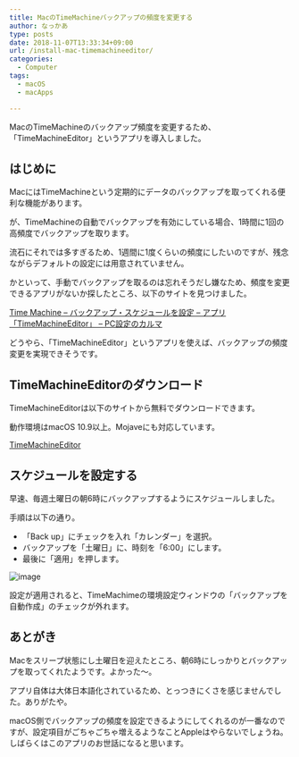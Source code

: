 ```yaml
---
title: MacのTimeMachineバックアップの頻度を変更する
author: なっかあ
type: posts
date: 2018-11-07T13:33:34+09:00
url: /install-mac-timemachineeditor/
categories:
  - Computer
tags:
  - macOS
  - macApps

---
```

MacのTimeMachineのバックアップ頻度を変更するため、「TimeMachineEditor」というアプリを導入しました。

## はじめに

MacにはTimeMachineという定期的にデータのバックアップを取ってくれる便利な機能があります。
  
が、TimeMachineの自動でバックアップを有効にしている場合、1時間に1回の高頻度でバックアップを取ります。
  
流石にそれでは多すぎるため、1週間に1度くらいの頻度にしたいのですが、残念ながらデフォルトの設定には用意されていません。
  
かといって、手動でバックアップを取るのは忘れそうだし嫌なため、頻度を変更できるアプリがないか探したところ、以下のサイトを見つけました。

[Time Machine &#8211; バックアップ・スケジュールを設定 &#8211; アプリ「TimeMachineEditor」 &#8211; PC設定のカルマ](https://pc-karuma.net/mac-app-timemachineeditor/)

どうやら、「TimeMachineEditor」というアプリを使えば、バックアップの頻度変更を実現できそうです。

## TimeMachineEditorのダウンロード

TimeMachineEditorは以下のサイトから無料でダウンロードできます。
  
動作環境はmacOS 10.9以上。Mojaveにも対応しています。

[TimeMachineEditor](https://tclementdev.com/timemachineeditor/)

## スケジュールを設定する

早速、毎週土曜日の朝6時にバックアップするようにスケジュールしました。
  
手順は以下の通り。

  * 「Back up」にチェックを入れ「カレンダー」を選択。
  * バックアップを「土曜日」に、時刻を「6:00」にします。
  * 最後に「適用」を押します。

![image](/img/wp/tme-20181107-768x525.png )

設定が適用されると、TimeMachimeの環境設定ウィンドウの「バックアップを自動作成」のチェックが外れます。

## あとがき

Macをスリープ状態にし土曜日を迎えたところ、朝6時にしっかりとバックアップを取ってくれたようです。よかった〜。
  
アプリ自体は大体日本語化されているため、とっつきにくさを感じませんでした。ありがたや。
  
macOS側でバックアップの頻度を設定できるようにしてくれるのが一番なのですが、設定項目がごちゃごちゃ増えるようなことAppleはやらないでしょうね。しばらくはこのアプリのお世話になると思います。

